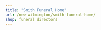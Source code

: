 ```yaml
---
title: "Smith Funeral Home"
url: /new-wilmington/smith-funeral-home/
shop: funeral directors
---
```

